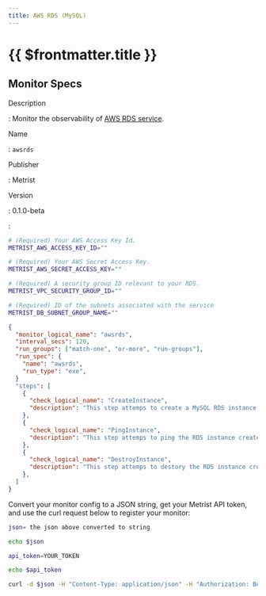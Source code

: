 ```yaml
---
title: AWS RDS (MySQL)
---
```


# {{ $frontmatter.title }}

## Monitor Specs

Description

: Monitor the observability of [AWS RDS service](https://aws.amazon.com/rds/).

Name

: `awsrds`

Publisher

: Metrist

Version

: 0.1.0-beta

: &nbsp;


<!--@include: /parts/_1.md-->


<!--@include: /parts/_2.md-->


<!--@include: /parts/_3.md-->


```sh
# (Required) Your AWS Access Key Id.
METRIST_AWS_ACCESS_KEY_ID=""

# (Required) Your AWS Secret Access Key.
METRIST_AWS_SECRET_ACCESS_KEY=""

# (Required) A security group ID relevant to your RDS.
METRIST_VPC_SECURITY_GROUP_ID=""

# (Required) ID of the subnets associated with the service
METRIST_DB_SUBNET_GROUP_NAME=""
```

<!--@include: /parts/tips_env-vars.md -->


<!--@include: /parts/_4.md-->


```json
{
  "monitor_logical_name": "awsrds",
  "interval_secs": 120,
  "run_groups": ["match-one", "or-more", "run-groups"],
  "run_spec": {
    "name": "awsrds",
    "run_type": "exe",
  }
  "steps": [
    {
      "check_logical_name": "CreateInstance",
      "description": "This step attemps to create a MySQL RDS instance.",
    },
    {
      "check_logical_name": "PingInstance",
      "description": "This step attemps to ping the RDS instance created in a previous step.",
    },
    {
      "check_logical_name": "DestroyInstance",
      "description": "This step attemps to destory the RDS instance created in a previous step.",
    },
  ]
}
```




Convert your monitor config to a JSON string, get your Metrist API token, and use the curl request below to register your monitor:

```sh
json= the json above converted to string

echo $json

api_token=YOUR_TOKEN

echo $api_token

curl -d $json -H "Content-Type: application/json" -H "Authorization: Bearer $api_token" 'https://app.metrist.io/api/v0/monitor-config'

```

<!--@include: /parts/tips_api.md-->


<!--@include: /parts/_5.md-->


<!--@include: /parts/result.md-->